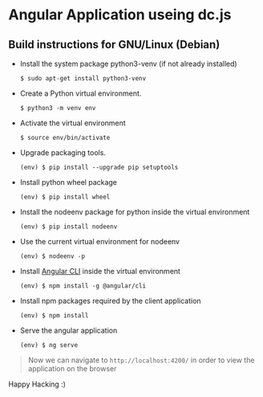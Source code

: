 # Angular Application useing dc.js

## Build instructions for GNU/Linux (Debian)

* Install the system package python3-venv (if not already installed)

    ```shell
    $ sudo apt-get install python3-venv
    ```
* Create a Python virtual environment.

    ```shell
    $ python3 -m venv env
    ```

* Activate the virtual environment

    ```shell
    $ source env/bin/activate
    ```

* Upgrade packaging tools.

    ```shell
    (env) $ pip install --upgrade pip setuptools
    ```

* Install python wheel package

    ```shell
    (env) $ pip install wheel
    ```
* Install the nodeenv package for python inside the virtual environment

    ```shell
    (env) $ pip install nodeenv
    ```
* Use the current virtual environment for nodeenv

    ```shell
    (env) $ nodeenv -p
    ```

* Install [Angular CLI](https://cli.angular.io/) inside the virtual environment

    ```shell
    (env) $ npm install -g @angular/cli
    ```

* Install npm packages required by the client application

    ```shell
    (env) $ npm install
    ```

* Serve the angular application

    ```shell
    (env) $ ng serve
    ```

> Now we can navigate to `http://localhost:4200/` in order to view the
> application on the browser

Happy Hacking :)
